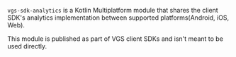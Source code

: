``vgs-sdk-analytics`` is a Kotlin Multiplatform module that shares the client SDK's analytics implementation between supported platforms(Android, iOS, Web).

This module is published as part of VGS client SDKs and isn't meant to be used directly.